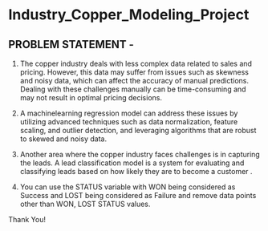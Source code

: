 # Industry_Copper_Modeling_Project

PROBLEM STATEMENT - 
-------------------------------------------------------------------
1. The copper industry deals with less complex data related to sales and pricing. However, this data may suffer from issues such as skewness and noisy data, which can affect the accuracy of manual predictions. Dealing with these challenges manually can be time-consuming and may not result in optimal pricing decisions.

2. A machinelearning regression model can address these issues by utilizing advanced techniques such as data normalization, feature scaling, and outlier detection, and leveraging algorithms that are robust to skewed and noisy data.

3. Another area where the copper industry faces challenges is in capturing the leads. A lead classification model is a system for evaluating and classifying leads based on how likely they are to become a customer .

4. You can use the STATUS variable with WON being considered as Success and LOST being considered as Failure and remove data points other than WON, LOST STATUS values.

Thank You!
